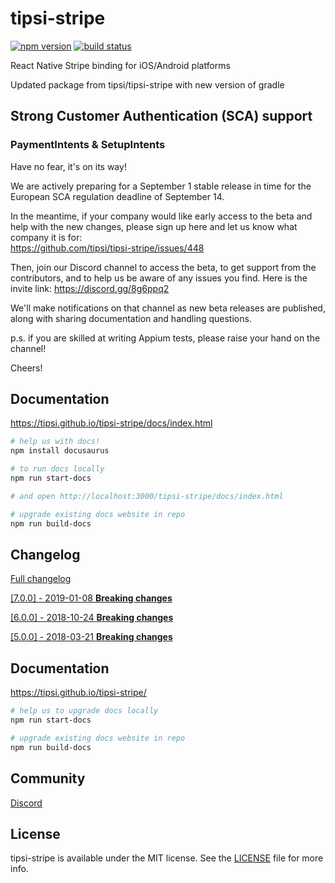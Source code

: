 # tipsi-stripe

[![npm version](https://img.shields.io/npm/v/tipsi-stripe.svg?style=flat-square)](https://www.npmjs.com/package/tipsi-stripe)
[![build status](https://img.shields.io/travis/tipsi/tipsi-stripe/master.svg?style=flat-square)](https://travis-ci.org/tipsi/tipsi-stripe)

React Native Stripe binding for iOS/Android platforms

Updated package from tipsi/tipsi-stripe with new version of gradle

## Strong Customer Authentication (SCA) support
### PaymentIntents & SetupIntents

Have no fear, it's on its way!
  
We are actively preparing for a September 1 stable release in time for the European SCA regulation deadline of September 14.

In the meantime, if your company would like early access to the beta and help with the new changes,
please sign up here and let us know what company it is for:  
https://github.com/tipsi/tipsi-stripe/issues/448

Then, join our Discord channel to access the beta, to get support from the contributors, and to help us 
be aware of any issues you find.  Here is the invite link: https://discord.gg/8g6ppq2

We'll make notifications on that channel as new beta releases are published, along with sharing
documentation and handling questions.

p.s. if you are skilled at writing Appium tests, please raise your hand on the channel!

Cheers!


## Documentation

https://tipsi.github.io/tipsi-stripe/docs/index.html

```sh
# help us with docs!
npm install docusaurus

# to run docs locally
npm run start-docs

# and open http://localhost:3000/tipsi-stripe/docs/index.html

# upgrade existing docs website in repo
npm run build-docs
```

## Changelog

[Full changelog](/CHANGELOG.md)

[[7.0.0] - 2019-01-08 **Breaking changes**](/CHANGELOG.md#700---2019-01-08)

[[6.0.0] - 2018-10-24 **Breaking changes**](/CHANGELOG.md#600---2018-10-24)

[[5.0.0] - 2018-03-21 **Breaking changes**](/CHANGELOG.md#500---2018-03-21)

## Documentation

https://tipsi.github.io/tipsi-stripe/

```sh
# help us to upgrade docs locally
npm run start-docs

# upgrade existing docs website in repo
npm run build-docs
```

## Community

[Discord](https://discord.gg/vmBxnBw)


## License

tipsi-stripe is available under the MIT license. See the [LICENSE](https://github.com/tipsi/tipsi-stripe/tree/master/LICENSE) file for more info.
